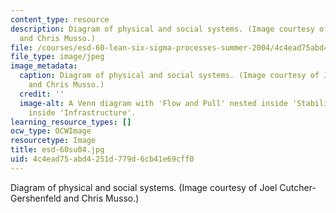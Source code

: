 ```yaml
---
content_type: resource
description: Diagram of physical and social systems. (Image courtesy of Joel Cutcher-Gershenfeld
  and Chris Musso.)
file: /courses/esd-60-lean-six-sigma-processes-summer-2004/4c4ead75abd4251d779d6cb41e69cff0_esd-60su04.jpg
file_type: image/jpeg
image_metadata:
  caption: Diagram of physical and social systems. (Image courtesy of Joel Cutcher-Gershenfeld
    and Chris Musso.)
  credit: ''
  image-alt: A Venn diagram with 'Flow and Pull' nested inside 'Stability', nested
    inside 'Infrastructure'.
learning_resource_types: []
ocw_type: OCWImage
resourcetype: Image
title: esd-60su04.jpg
uid: 4c4ead75-abd4-251d-779d-6cb41e69cff0
---
```

Diagram of physical and social systems. (Image courtesy of Joel Cutcher-Gershenfeld and Chris Musso.)

